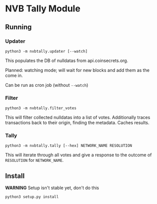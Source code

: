 # NVB Tally Module

## Running

### Updater

```
python3 -m nvbtally.updater [--watch]
```

This populates the DB of nulldatas from api.coinsecrets.org.

Planned: watching mode; will wait for new blocks and add them as the come in.

Can be run as cron job (without `--watch`)

### Filter

```
python3 -m nvbtally.filter_votes
```

This will filter collected nulldatas into a list of votes.
Additionally traces transactions back to their origin, finding the metadata.
Caches results.

### Tally

```
python3 -m nvbtally.tally [--hex] NETWORK_NAME RESOLUTION
```

This will iterate through all votes and give a response to the outcome of `RESOLUTION` for `NETWORK_NAME`.

## Install

**WARNING** Setup isn't stable yet, don't do this

```
python3 setup.py install
```